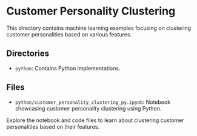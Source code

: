 # Customer Personality Clustering

This directory contains machine learning examples focusing on clustering customer personalities based on various features.

## Directories
- `python`: Contains Python implementations.

## Files
- `python/customer_personality_clustering_py.ipynb`: Notebook showcasing customer personality clustering using Python.

Explore the notebook and code files to learn about clustering customer personalities based on their features.
